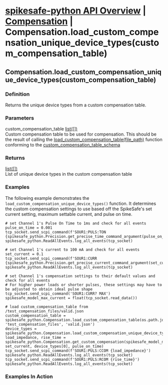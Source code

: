 # [spikesafe-python API Overview](/spikesafe_python_lib_docs/README.md) | [Compensation](/spikesafe_python_lib_docs/Compensation/README.md) | Compensation.load_custom_compensation_unique_device_types(custom_compensation_table)

## Compensation.load_custom_compensation_unique_device_types(custom_compensation_table)

### Definition
Returns the unique device types from a custom compensation table.

### Parameters
custom_compensation_table [list([])](https://docs.python.org/3/library/stdtypes.html#list)  
Custom compensation table to be used for compensation. This should be the result of calling the [load_custom_compensation_table(file_path)](/spikesafe_python_lib_docs/Compensation/load_custom_compensation_table/README.md) function conforming to the [custom_compensation_table_schema](/spikesafe_python_lib_docs/Compensation/custom_compensation_table_schema/README.md)  

### Returns
[list([])](https://docs.python.org/3/library/stdtypes.html#list)  
List of unique device types in the custom compensation table

### Examples
The following example demonstrates the `load_custom_compensation_unique_device_types()` function. It determines the custom compensation settings to use based off the SpikeSafe's set current setting, maximum settable current, and pulse on time.
```
# set Channel 1's Pulse On Time to 1ms and check for all events
pulse_on_time = 0.001
tcp_socket.send_scpi_command(f'SOUR1:PULS:TON {spikesafe_python.Precision.get_precise_time_command_argument(pulse_on_time)}')
spikesafe_python.ReadAllEvents.log_all_events(tcp_socket) 

# set Channel 1's current to 100 mA and check for all events
set_current = 0.1
tcp_socket.send_scpi_command(f'SOUR1:CURR {spikesafe_python.Precision.get_precise_current_command_argument(set_current)}')   
spikesafe_python.ReadAllEvents.log_all_events(tcp_socket)  

# set Channel 1's compensation settings to their default values and check for all events
# For higher power loads or shorter pulses, these settings may have to be adjusted to obtain ideal pulse shape
tcp_socket.send_scpi_command('SOUR1:CURR? MAX')
spikesafe_model_max_current = float(tcp_socket.read_data())

# load custom_compensation_table from /test_compensation_files/valid.json
custom_compensation_table = spikesafe_python.Compensation.load_custom_compensation_table(os.path.join(os.path.dirname(__file__), 'test_compensation_files', 'valid.json')
device_types = spikesafe_python.Compensation.load_custom_compensation_unique_device_types(custom_compensation_table)
load_impedance, rise_time = spikesafe_python.Compensation.get_custom_compensation(spikesafe_model_max_current, set_current, device_types[0], pulse_on_time)
tcp_socket.send_scpi_command(f'SOUR1:PULS:CCOM {load_impedance}')
spikesafe_python.ReadAllEvents.log_all_events(tcp_socket) 
tcp_socket.send_scpi_command(f'SOUR1:PULS:RCOM {rise_time}')
spikesafe_python.ReadAllEvents.log_all_events(tcp_socket) 
```

### Examples In Action
